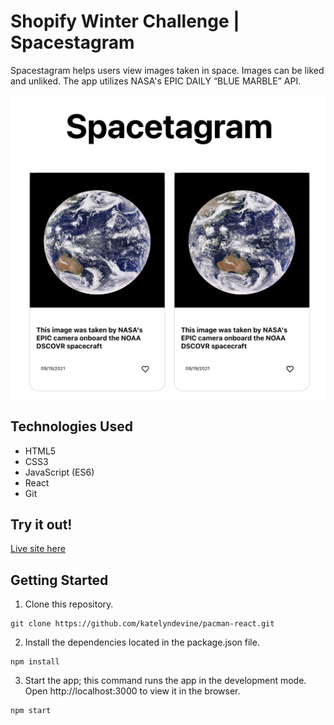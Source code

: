 # Shopify Winter Challenge | Spacestagram

Spacestagram helps users view images taken in space. Images can be liked and unliked. The app utilizes NASA's EPIC DAILY “BLUE MARBLE” API.

![Web App preview](src/images/preview.png)

## Technologies Used

- HTML5
- CSS3
- JavaScript (ES6)
- React
- Git

## Try it out!

[Live site here](https://unruffled-kare-f2c6fc.netlify.app/)

## Getting Started

1. Clone this repository.

```
git clone https://github.com/katelyndevine/pacman-react.git
```

2. Install the dependencies located in the package.json file.

```
npm install
```

3. Start the app; this command runs the app in the development mode. Open http://localhost:3000 to view it in the browser.

```
npm start
```
